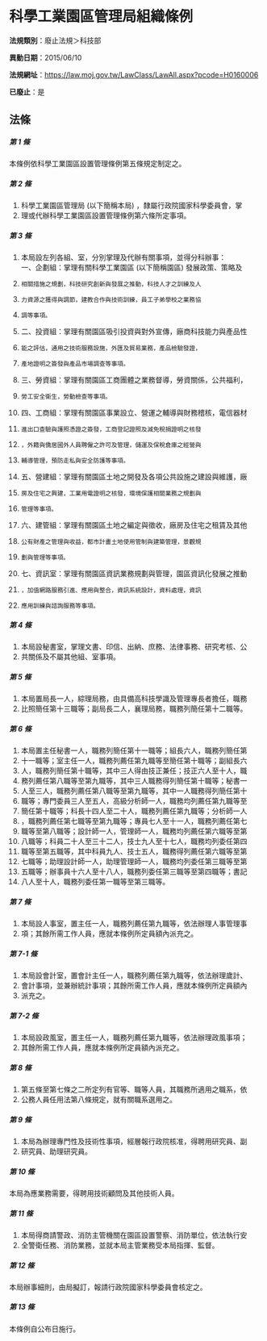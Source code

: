 # 科學工業園區管理局組織條例

**法規類別**：廢止法規＞科技部

**異動日期**：2015/06/10  

**法規網址**：https://law.moj.gov.tw/LawClass/LawAll.aspx?pcode=H0160006

**已廢止**：是



## 法條
##### 第 1 條
本條例依科學工業園區設置管理條例第五條規定制定之。

##### 第 2 條
1. 科學工業園區管理局 (以下簡稱本局) ，隸屬行政院國家科學委員會，掌
1. 理或代辦科學工業園區設置管理條例第六條所定事項。

##### 第 3 條
1. 本局設左列各組、室，分別掌理及代辦有關事項，並得分科辦事：  
一、企劃組：掌理有關科學工業園區 (以下簡稱園區) 發展政策、策略及
1.     相關措施之規劃，科技研究創新與發展之推動，科技人才之訓練及人
1.     力資源之獲得與調節，建教合作與技術訓練，員工子弟學校之業務協
1.     調等事項。
1. 二、投資組：掌理有關園區吸引投資與對外宣傳，廠商科技能力與產品性
1.     能之評估，通用之技術服務設施，外匯及貿易業務，產品檢驗發證，
1.     產地證明之簽發與產品市場調查等事項。
1. 三、勞資組：掌理有關園區工商團體之業務督導，勞資關係，公共福利，
1.     勞工安全衛生，勞動檢查等事項。
1. 四、工商組：掌理有關園區事業設立、營運之輔導與財務稽核，電信器材
1.     進出口查驗與護照憑證之簽發，工商登記證照及減免稅捐證明之核發
1.     ，外籍與僑居國外人員聘僱之許可及管理，儲運及保稅倉庫之經營與
1.     輔導管理，預防走私與安全防護等事項。
1. 五、營建組：掌理有關園區土地之開發及各項公共設施之建設與維護，廠
1.     房及住宅之興建，工業用電證明之核發，環境保護相關業務之規劃與
1.     管理等事項。
1. 六、建管組：掌理有關園區土地之編定與徵收，廠房及住宅之租賃及其他
1.     公有財產之管理與收益，都市計畫土地使用管制與建築管理，景觀規
1.     劃與管理等事項。
1. 七、資訊室：掌理有關園區資訊業務規劃與管理，園區資訊化發展之推動
1.     ，加值網路服務引進、應用與整合，資訊系統設計，資料處理，資訊
1.     應用訓練與諮詢服務等事項。

##### 第 4 條
1. 本局設秘書室，掌理文書、印信、出納、庶務、法律事務、研究考核、公
1. 共關係及不屬其他組、室事項。

##### 第 5 條
1. 本局置局長一人，綜理局務，由具備高科技學識及管理專長者擔任，職務
1. 比照簡任第十三職等；副局長二人，襄理局務，職務列簡任第十二職等。

##### 第 6 條
1. 本局置主任秘書一人，職務列簡任第十一職等；組長六人，職務列簡任第
1. 十一職等；室主任一人，職務列薦任第九職等至簡任第十職等；副組長六
1. 人，職務列簡任第十職等，其中三人得由技正兼任；技正六人至十人，職
1. 務列薦任第八職等至第九職等，其中三人職務得列簡任第十職等；秘書一
1. 人至三人，職務列薦任第八職等至第九職等，其中一人職務得列簡任第十
1. 職等；專門委員三人至五人，高級分析師一人，職務均列薦任第九職等至
1. 簡任第十職等；科長十四人至二十人，職務列薦任第九職等；分析師一人
1. ，職務列薦任第七職等至第九職等；專員七人至十一人，職務列薦任第七
1. 職等至第八職等；設計師一人，管理師一人，職務均列薦任第六職等至第
1. 八職等；科員二十人至三十二人，技士九人至十七人，職務均列委任第四
1. 職等至第五職等，其中科員九人、技士五人，職務得列薦任第六職等至第
1. 七職等；助理設計師一人，助理管理師一人，職務均列委任第三職等至第
1. 五職等；辦事員十六人至十八人，職務列委任第三職等至第四職等；書記
1. 八人至十人，職務列委任第一職等至第三職等。

##### 第 7 條
1. 本局設人事室，置主任一人，職務列薦任第九職等，依法辦理人事管理事
1. 項；其餘所需工作人員，應就本條例所定員額內派充之。

##### 第 7-1 條
1. 本局設會計室，置會計主任一人，職務列薦任第九職等，依法辦理歲計、
1. 會計事項，並兼辦統計事項；其餘所需工作人員，應就本條例所定員額內
1. 派充之。

##### 第 7-2 條
1. 本局設政風室，置主任一人，職務列薦任第九職等，依法辦理政風事項；
1. 其餘所需工作人員，應就本條例所定員額內派充之。

##### 第 8 條
1. 第五條至第七條之二所定列有官等、職等人員，其職務所適用之職系，依
1. 公務人員任用法第八條規定，就有關職系選用之。

##### 第 9 條
1. 本局為辦理專門性及技術性事項，經層報行政院核准，得聘用研究員、副
1. 研究員、助理研究員。

##### 第 10 條
本局為應業務需要，得聘用技術顧問及其他技術人員。

##### 第 11 條
1. 本局得商請警政、消防主管機關在園區設置警察、消防單位，依法執行安
1. 全警衛任務、消防業務，並就本局主管業務受本局指揮、監督。

##### 第 12 條
本局辦事細則，由局擬訂，報請行政院國家科學委員會核定之。

##### 第 13 條
本條例自公布日施行。


